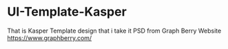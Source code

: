 # UI-Template-Kasper
That is Kasper Template design that i take it PSD from Graph Berry Website https://www.graphberry.com/
